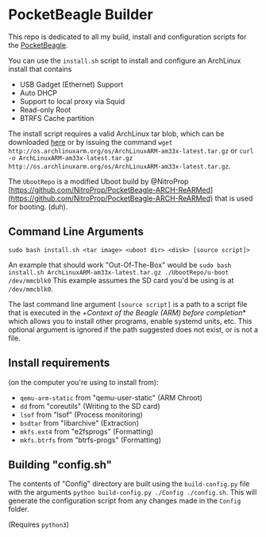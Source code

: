 # PocketBeagle Builder

This repo is dedicated to all my build, install and configuration scripts for the [PocketBeagle](https://beagleboard.org/pocket).

You can use the `install.sh` script to install and configure an ArchLinux install that contains

- USB Gadget (Ethernet) Support
- Auto DHCP
- Support to local proxy via Squid
- Read-only Root
- BTRFS Cache partition

The install script requires a valid ArchLinux tar blob, which can be downloaded [here](http://os.archlinuxarm.org/os/ArchLinuxARM-am33x-latest.tar.gz)
or by issuing the command `wget http://os.archlinuxarm.org/os/ArchLinuxARM-am33x-latest.tar.gz` or `curl -o ArchLinuxARM-am33x-latest.tar.gz http://os.archlinuxarm.org/os/ArchLinuxARM-am33x-latest.tar.gz`.

The `UbootRepo` is a modified Uboot build by @NitroProp [https://github.com/NitroProp/PocketBeagle-ARCH-ReARMed](https://github.com/NitroProp/PocketBeagle-ARCH-ReARMed) that is used for booting. (duh).

## Command Line Arguments

`sudo bash install.sh <tar image> <uboot dir> <disk> [source script]>`

An example that should work "Out-Of-The-Box" would be `sudo bash install.sh ArchLinuxARM-am33x-latest.tar.gz ./UbootRepo/u-boot /dev/mmcblk0`
This example assumes the SD card you'd be using is at `/dev/mmcblk0`.

The last command line argument `[source script]` is a path to a script file that is executed in the +*Context of the Beagle (ARM) before completion**
which allows you to install other programs, enable systemd units, etc. This optional argument is ignored if the path suggested does not exist, or is not a file.

## Install requirements

(on the computer you're using to install from):

- `qemu-arm-static` from "qemu-user-static" (ARM Chroot)
- `dd` from "coreutils" (Writing to the SD card)
- `lsof` from "lsof" (Process monitoring)
- `bsdtar` from "libarchive" (Extraction)
- `mkfs.ext4` from "e2fsprogs" (Formatting)
- `mkfs.btrfs` from "btrfs-progs" (Formatting)

## Building "config.sh"

The contents of "Config" directory are built using the `build-config.py` file with the arguments `python build-config.py ./Config ./config.sh`.
This will generate the configuration script from any changes made in the `Config` folder.

(Requires `python3`)
